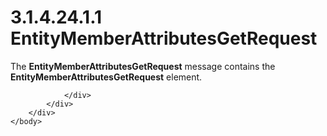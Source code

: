 <html dir="LTR" xmlns:mshelp="http://msdn.microsoft.com/mshelp" xmlns:ddue="http://ddue.schemas.microsoft.com/authoring/2003/5" xmlns:xlink="http://www.w3.org/1999/xlink" xmlns:tool="http://www.microsoft.com/tooltip">
    <head>
        <meta http-equiv="Content-Type" content="text/html; CHARSET=utf-8"></meta>
        <meta name="save" content="history"></meta>
        <title>3.1.4.24.1.1 EntityMemberAttributesGetRequest</title>
        <xml>
            <mshelp:toctitle title="3.1.4.24.1.1 EntityMemberAttributesGetRequest"></mshelp:toctitle>
            <mshelp:rltitle title="[MS-SSMDSWS-15]: EntityMemberAttributesGetRequest"></mshelp:rltitle>
            <mshelp:keyword index="A" term="99ff98c0-2707-41b8-98ce-83171a6e2bdf"></mshelp:keyword>
            <mshelp:attr name="DCSext.ContentType" value="open specification"></mshelp:attr>
            <mshelp:attr name="AssetID" value="99ff98c0-2707-41b8-98ce-83171a6e2bdf"></mshelp:attr>
            <mshelp:attr name="TopicType" value="kbRef"></mshelp:attr>
            <mshelp:attr name="DCSext.Title" value="[MS-SSMDSWS-15]: EntityMemberAttributesGetRequest" />
        </xml>
    </head>
    <body>
        <div id="header">
            <h1 class="heading">3.1.4.24.1.1 EntityMemberAttributesGetRequest</h1>
        </div>
        <div id="mainSection">
            <div id="mainBody">
                <div id="allHistory" class="saveHistory"></div>
                <div id="sectionSection0" class="section" name="collapseableSection">
                    

<p>The <b>EntityMemberAttributesGetRequest</b> message contains
the <b>EntityMemberAttributesGetRequest</b> element.</p>


                </div>
            </div>
        </div>
    </body>
</html>